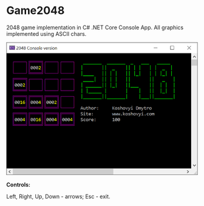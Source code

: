 # Game2048
2048 game implementation in C# .NET Core Console App. 
All graphics implemented using ASCII chars.

![Image of Yaktocat](media/scr2048.png)

**Controls:**

Left, Right, Up, Down - arrows;
Esc - exit.